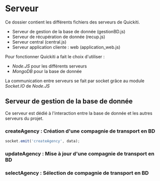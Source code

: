 # Serveur
Ce dossier contient les différents fichiers des serveurs de Quickiti.
* Serveur de gestion de la base de donnée (gestionBD.js)
* Serveur de récupération de donnée (recup.js)
* Serveur central (central.js)
* Serveur application cliente : web (application_web.js)

Pour fonctionner Quickiti a fait le choix d'utiliser :
* *Node.JS* pour les différents serveurs
* *MongoDB* pour la base de donnée

La communication entre serveurs se fait par socket grâce au module *Socket.IO* de *Node.JS* 

## Serveur de gestion de la base de donnée
Ce serveur est dédié à l'interaction entre la base de donnée et les autres serveurs du projet.

### createAgency : Création d'une compagnie de transport en BD
``` js
socket.emit('createAgency', data);
```
### updateAgency : Mise à jour d'une compagnie de transport en BD
### selectAgency : Sélection de compagnie de transport en BD
